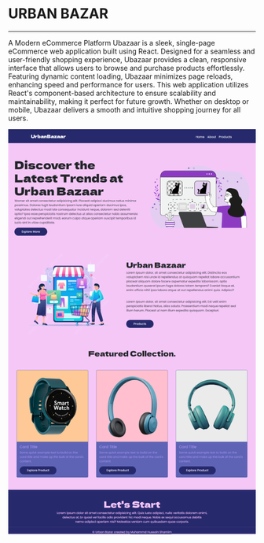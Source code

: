 <h1>URBAN BAZAR</h1>
<hr />
<p>
A Modern eCommerce Platform Ubazaar is a sleek, single-page eCommerce web application built using React. Designed for a seamless and user-friendly shopping experience, Ubazaar provides a clean, responsive interface that allows users to browse and purchase products effortlessly. Featuring dynamic content loading, Ubazaar minimizes page reloads, enhancing speed and performance for users. This web application utilizes React's component-based architecture to ensure scalability and maintainability, making it perfect for future growth. Whether on desktop or mobile, Ubazaar delivers a smooth and intuitive shopping journey for all users.
</p>


<img src="screencapture-ubazaar-netlify-app-2024-09-10-01_49_52.png" alt="weBImag"/>
